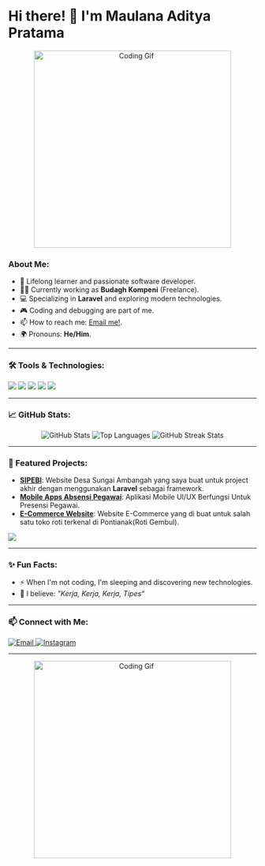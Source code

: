 # <summary><strong>Hi there! 👋 I'm Maulana Aditya Pratama</strong></summary>

<p align="center">
  <img src="https://media4.giphy.com/media/v1.Y2lkPTc5MGI3NjExOG8yNXEweXNzbDAwaTlmYWF3bjd5dHdsejhjeDBzb2Nyemg0dmFxeiZlcD12MV9pbnRlcm5hbF9naWZfYnlfaWQmY3Q9Zw/G5K2Jy1Mvy0Zq/giphy.webp" width="400" alt="Coding Gif" />
</p>

### About Me:
- 🌱 Lifelong learner and passionate software developer.  
- 👨‍💻 Currently working as **Budagh Kompeni** (Freelance).  
- 💻 Specializing in **Laravel** and exploring modern technologies.  
- 🎮 Coding and debugging are part of me.  
- 📫 How to reach me: [Email me!](mailto:aditya.neo5@gmail.com).  
- 🌍 Pronouns: **He/Him**.  

---

### **🛠 Tools & Technologies:**
<p align="left">
  <img src="https://img.shields.io/badge/Code-Java-red?&logo=java&logoColor=white" />
  <img src="https://img.shields.io/badge/Text%20Editor-Visual%20Studio%20Code-blue?&logo=visual%20studio%20code&logoColor=blue" />
  <img src="https://img.shields.io/badge/Database-MySQL-blue?&logo=mysql&logoColor=white" />
  <img src="https://img.shields.io/badge/Version%20Control-Git-orange?&logo=git&logoColor=white" />
  <img src="https://img.shields.io/badge/Hosting-Docker-lightblue?&logo=docker&logoColor=white" />
</p>

---

### **📈 GitHub Stats:**
<p align="center">
  <img src="https://github-readme-stats.vercel.app/api?username=12210778-MaulanaAdityaPratama&show_icons=true&theme=transparent" alt="GitHub Stats" />
  <img src="https://github-readme-stats.vercel.app/api/top-langs/?username=12210778-MaulanaAdityaPratama&layout=compact&theme=transparent" alt="Top Languages" />
  <img src="https://github-readme-streak-stats.herokuapp.com/?user=12210778-MaulanaAdityaPratama&theme=transparent" alt="GitHub Streak Stats" />
</p>

---

### **🚀 Featured Projects:**
- [**SIPEBI**](https://github.com/12210778-MaulanaAdityaPratama/projectsi-SIPEBI-fork): Website Desa Sungai Ambangah yang saya buat untuk project akhir dengan menggunakan **Laravel** sebagai framework.
- [**Mobile Apps Absensi Pegawai**](https://github.com/12210778-MaulanaAdityaPratama/12210778-Presensi_Pegawai_12.4B.30): Aplikasi Mobile UI/UX Berfungsi Untuk Presensi Pegawai.
- [**E-Commerce Website**](https://github.com/12210778-MaulanaAdityaPratama/roti): Website E-Commerce yang di buat untuk salah satu toko roti terkenal di Pontianak(Roti Gembul).

<p align="left">
  <img src="https://github-readme-stats.vercel.app/api/pin/?username=12210778-MaulanaAdityaPratama&repo=projectsi-SIPEBI-fork&theme=transparent" />
</p>

---

### **✨ Fun Facts:**
- ⚡ When I'm not coding, I'm sleeping and discovering new technologies.  
- 🌱 I believe: *"Kerja, Kerja, Kerja, Tipes"*  

---

### **📫 Connect with Me:**
<p align="left">
  <a href="mailto:aditya.neo5@gmail.com">
    <img src="https://img.shields.io/badge/Email-aditya.neo5@gmail.com-red?style=flat&logo=gmail" alt="Email">
  </a>
  <a href="https://www.instagram.com/servantin_13" target="_blank">
    <img src="https://img.shields.io/badge/Instagram-servantin__13-E4405F?style=flat&logo=instagram&logoColor=white" alt="Instagram">
  </a>
</p>


---

<p align="center">
  <img src="https://media4.giphy.com/media/v1.Y2lkPTc5MGI3NjExZ2U2OWV1Njg1MGEwY3FlNDR5MHM2YWJtMXNsZXMza2kzZ3FhZDVyaSZlcD12MV9pbnRlcm5hbF9naWZfYnlfaWQmY3Q9Zw/l1aHgbr47zJug2ddNb/giphy.webp" width="400" alt="Coding Gif" />
</p>
